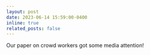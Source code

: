 ```yaml
---
layout: post
date: 2023-06-14 15:59:00-0400
inline: true
related_posts: false
---
```

Our paper on crowd workers got some media attention! 